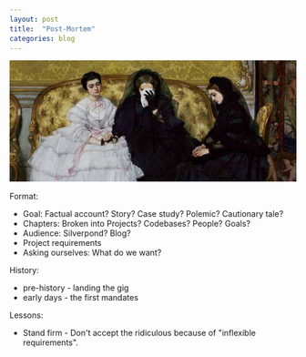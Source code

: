 ```yaml
---
layout: post
title:  "Post-Mortem"
categories: blog
---
```


<img src="/images/postmortem/ladies.png" class="fit image" title="https://www.flickr.com/photos/60861613@N00/14484166855/in/photolist-o4V9bK-nMsvcY-o5fsPq-o6GYgK-o9g9JD-o5xm6b-o29xSK-nMNmuf-nMsbif-o4pUX4-nMWdT6-o5iL7A-orXb9D-omWk6w-oGq4gG-o5xVHm-nWyJXJ-69LnX9-oc4kd3-o9fE6A-6j7x3k-nMWdP8-nG6yGn-oC1hhj-o5kuNK-uYStjW-nzGuLd-o57vFn-ombXvJ-nNa1dd-obZMKm-nDuGVR-o5bfhG-o28GvP-o7snxD-omWKT5-nYvya3-o9gcFS-6NB3fr-oc4khS-oErQna-o739tn-o3nzjS-oqLm2F-o2Txqs-o4NVd9-nHtJgV-nJEZ2g-6ztnhr-o2TSQj" />



Format:

* Goal: Factual account? Story? Case study? Polemic? Cautionary tale?
* Chapters: Broken into Projects? Codebases? People? Goals?
* Audience: Silverpond? Blog?
* Project requirements
* Asking ourselves: What do we want?

History:

* pre-history - landing the gig
* early days - the first mandates

Lessons:

* Stand firm - Don't accept the ridiculous because of "inflexible requirements".

<!--more-->
